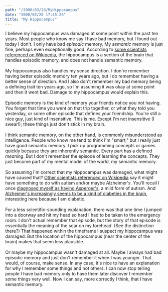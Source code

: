 ```yaml
---
path: "/2008/03/28/MyHippocampus" 
date: "2008/03/28 17:45:26" 
title: "My Hippocampus" 
---
```

I believe my hippocampus was damaged at some point within the past ten years. Most people who know me say I have bad memory, but I found out today I don't. I only have bad *episodic* memory. My *semantic* memory is just fine, perhaps even exceptionally good. According to <a href="http://en.wikipedia.org/wiki/Semantic_memory#Location_of_semantic_memory_in_the_brain">some scientists referenced on Wikipedia</a>, the hippocampus is a section of the brain that handles episodic memory, and does not handle semantic memory.<br><br>My hippocampus also handles my sense direction. I don're remember having better episodic memory ten years ago, but I do remember having a better sense of direction. And I also don't remember my bad memory being a defining trait ten years ago, so I'm assuming it was okay at some point and then it went bad. Damage to my hippocampus would explain this.<br><br>Episodic memory is the kind of memory your friends notice you not having. You forget that time you went on that trip together, or what they told you yesterday, or some other episode that defines your friendship. You're still a nice guy, just kind of insensitive. This is me. Except I'm not insensitive (I swear!); these things just don't stick in my brain.<br><br>I think semantic memory, on the other hand, is commonly misunderstood as intelligence. People who know me tend to think I'm "smart," but I really just have good semantic memory. I pick up programming concepts or games quickly because they are inherently semantic. Every part has a defined *meaning*. But I don't remember the episode of learning the concepts. They just become part of my mental model of the world, my semantic memory.<br><br>So assuming I'm correct that my hippocampus was damaged, what might have caused that? <a href="http://en.wikipedia.org/wiki/Episodic_memory#Episodic_memory_damage">Other scientists referenced on Wikipedia</a> say it might have something to do with autism and/or maybe Alzheimer's. You'll recall I once <a href="http://typewriting.org/2005/03/20/Asperger's/">diagnosed myself as having Asperger's</a>, a mild form of autism. And <a href="http://www.sciencedaily.com/releases/2007/09/070926113835.htm">Alzheimer's increasingly seems to be a kind of diabeties in the brain</a>, interesting here because I am diabetic.<br><br>For a less scientific-sounding explanation, there was that one time I jumped into a doorway and hit my head so hard I had to be taken to the emergency room. I don't actual remember that episode, but the story of that episode is essentially the meaning of the scar on my forehead. (See the distinction there?) That happened within the timeframe I suspect my hippocampus was damaged. But the location of the hippocampus (near the center of the brain) makes that seem less plausible.<br><br>Or maybe my hippocampus wasn't damaged at all. Maybe I always had bad episodic memory and just don't remember it when I was younger. That would, of course, make sense. In any case, it's nice to have an explanation for why I remember some things and not others. I can now stop telling people I have bad memory only to have them later discover I remember some things very well. Now I can say, more correctly I think, that I have semantic memory.